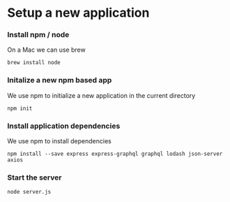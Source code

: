 # Setup a new application
### Install npm / node
On a Mac we can use brew
```
brew install node
```
### Initalize a new npm based app
We use npm to initialize a new application in the current directory
```
npm init
```
### Install application dependencies
We use npm to install dependencies
```
npm install --save express express-graphql graphql lodash json-server axios
```

### Start the server

```
node server.js
```